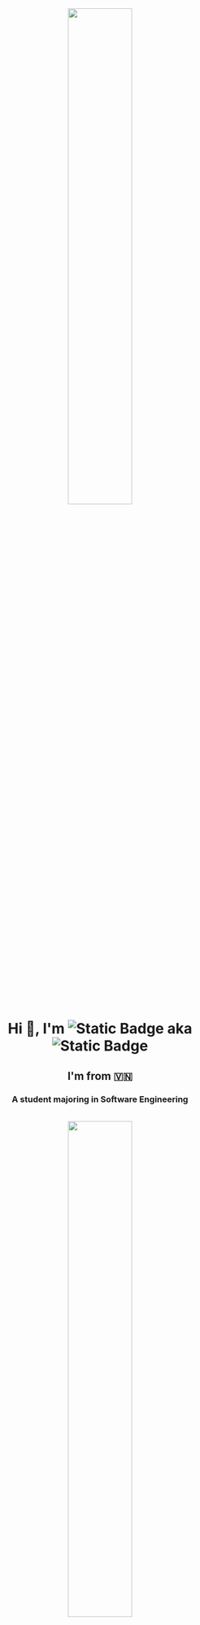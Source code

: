 <div align="center">
       <img  src="https://i.giphy.com/media/v1.Y2lkPTc5MGI3NjExamp2N2Q1djNobnhvbTd0aDBxNndmY3NrNXpuaGZyanJta3pqbmRoMCZlcD12MV9pbnRlcm5hbF9naWZfYnlfaWQmY3Q9dHM/qUABlXKRRvfQobzIXp/giphy.gif" width="50%"/>
</div>

<h1 align="center">
Hi 👋, I'm <img alt="Static Badge" src="https://img.shields.io/badge/NHAN%20TRAN%20-%20green"> aka <img alt="Static Badge" src="https://img.shields.io/badge/BROWN%20-brown">
</h1>
<h2 align="center">I'm from 🇻🇳</h2>
<h3 align="center">A student majoring in Software Engineering</h3> <br>

<div align="center">
       <img src="https://i.giphy.com/media/v1.Y2lkPTc5MGI3NjExamp2N2Q1djNobnhvbTd0aDBxNndmY3NrNXpuaGZyanJta3pqbmRoMCZlcD12MV9pbnRlcm5hbF9naWZfYnlfaWQmY3Q9dHM/qUABlXKRRvfQobzIXp/giphy.gif" width="50%"/>
</div>
   
### Contact me: 📡    
[![Mail Badge](https://img.shields.io/badge/Gmail-D14836?style=for-the-badge&logo=gmail&logoColor=white)](mail.google.com) **thanhnhantran002@gmail.com**
